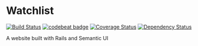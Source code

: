# Watchlist
[![Build Status](https://semaphoreci.com/api/v1/kostya-d/watchlist/branches/master/shields_badge.svg)](https://semaphoreci.com/kostya-d/watchlist)
[![codebeat badge](https://codebeat.co/badges/ae60cb8d-8aeb-4177-b535-1e53b9097c64)](https://codebeat.co/projects/github-com-kostyadubinin-watchlist)
[![Coverage Status](https://coveralls.io/repos/github/kostyadubinin/watchlist/badge.svg?branch=master)](https://coveralls.io/github/kostyadubinin/watchlist?branch=master)
[![Dependency Status](https://dependencyci.com/github/kostyadubinin/watchlist/badge)](https://dependencyci.com/github/kostyadubinin/watchlist)

A website built with Rails and Semantic UI
